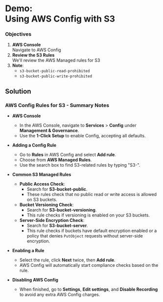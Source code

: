 # Demo:<br>Using AWS Config with S3


### Objectives
1. **AWS Console**<br>Navigate to AWS Config
2. **Review the S3 Rules**<br>We'll review the AWS Managed rules for S3
3. **Note**:
   - `s3-bucket-public-read-prohibited`
   - `s3-bucket-public-write-prohibited`


## Solution
### AWS Config Rules for S3 - Summary Notes

- **AWS Console**
  - In the AWS Console, navigate to **Services** > **Config** under **Management & Governance**.
  - Use the **1-Click Setup** to enable Config, accepting all defaults.

- **Adding a Config Rule**
  - Go to **Rules** in AWS Config and select **Add rule**.
  - Choose from **AWS Managed Rules**.
  - Use the search box to find S3-related rules by typing "S3-".

- **Common S3 Managed Rules**
  - **Public Access Check**: 
    - Search for **S3-bucket-public**.
    - These rules check that no public read or write access is allowed on S3 buckets.
  - **Bucket Versioning Check**: 
    - Search for **S3-bucket-versioning**.
    - This rule checks if versioning is enabled on your S3 buckets.
  - **Server-Side Encryption Check**:
    - Search for **S3-bucket-server**.
    - This rule checks if buckets have default encryption enabled or a policy that denies `PutObject` requests without server-side encryption.

- **Enabling a Rule**
  - Select the rule, click **Next** twice, then **Add rule**.
  - AWS Config will automatically start compliance checks based on the rule.

- **Disabling AWS Config**
  - When finished, go to **Settings**, **Edit settings**, and **Disable Recording** to avoid any extra AWS Config charges.



